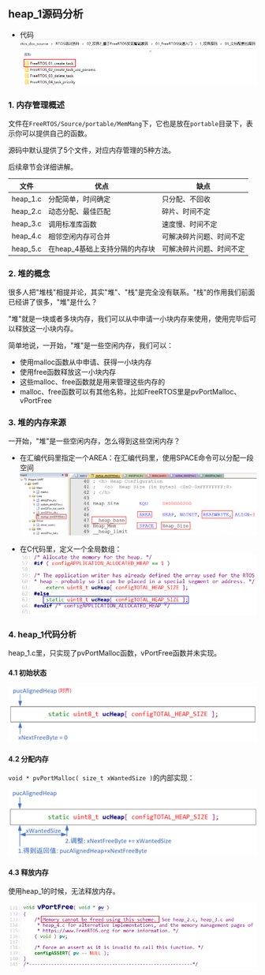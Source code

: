 ## heap_1源码分析

* 代码
  ![image-20220324103400344](pic/17_freertos_list_src.png)

### 1. 内存管理概述

文件在`FreeRTOS/Source/portable/MemMang`下，它也是放在`portable`目录下，表示你可以提供自己的函数。

源码中默认提供了5个文件，对应内存管理的5种方法。

后续章节会详细讲解。

| 文件     | 优点                           | 缺点                     |
| -------- | ------------------------------ | ------------------------ |
| heap_1.c | 分配简单，时间确定             | 只分配、不回收           |
| heap_2.c | 动态分配、最佳匹配             | 碎片、时间不定           |
| heap_3.c | 调用标准库函数                 | 速度慢、时间不定         |
| heap_4.c | 相邻空闲内存可合并             | 可解决碎片问题、时间不定 |
| heap_5.c | 在heap_4基础上支持分隔的内存块 | 可解决碎片问题、时间不定 |



### 2. 堆的概念

很多人把"堆栈"相提并论，其实"堆"、"栈"是完全没有联系。"栈"的作用我们前面已经讲了很多，"堆"是什么？

"堆"就是一块或者多块内存，我们可以从中申请一小块内存来使用，使用完毕后可以释放这一小块内存。

简单地说，一开始，"堆"是一些空闲内存，我们可以：

* 使用malloc函数从中申请、获得一小块内存
* 使用free函数释放这一小块内存
* 这些malloc、free函数就是用来管理这些内存的
* malloc、free函数可以有其他名称，比如FreeRTOS里是pvPortMalloc、vPortFree



### 3. 堆的内存来源

一开始，"堆"是一些空闲内存，怎么得到这些空闲内存？

* 在汇编代码里指定一个AREA：在汇编代码里，使用SPACE命令可以分配一段空间
  ![image-20220331112949051](pic/18_heap_ram.png)

* 在C代码里，定义一个全局数组：
  ![image-20220331113200522](pic/19_heap_array.png)



### 4. heap_1代码分析

heap_1.c里，只实现了pvPortMalloc函数，vPortFree函数并未实现。

#### 4.1 初始状态

![image-20220331114204852](pic/20_heap_1_init.png)



#### 4.2 分配内存

`void * pvPortMalloc( size_t xWantedSize )`的内部实现：

![image-20220331115823477](pic/21_heap_1_malloc.png)



#### 4.3 释放内存

使用heap_1的时候，无法释放内存。

![image-20220331115209443](pic/22_heap_1_free.png)

